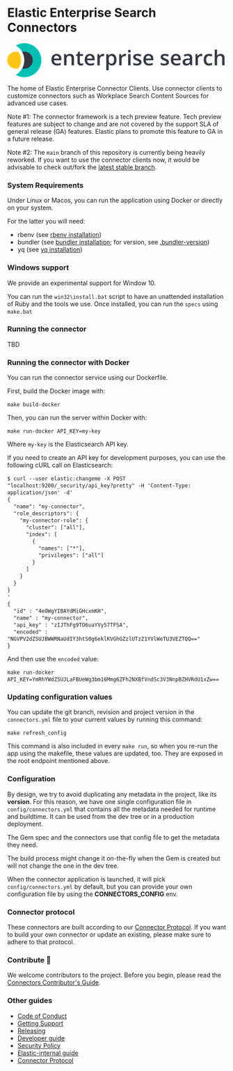 # Elastic Enterprise Search Connectors

![logo](logo-enterprise-search.png)

The home of Elastic Enterprise Connector Clients. Use connector clients to
customize connectors such as Workplace Search Content Sources for advanced use
cases.

Note #1: The connector framework is a tech preview feature. Tech preview features
are subject to change and are not covered by the support SLA of general release
(GA) features. Elastic plans to promote this feature to GA in a future release.

Note #2: The `main` branch of this repository is currently being heavily reworked. If you want to use the
connector clients now, it would be advisable to check out/fork the [latest stable branch](https://github.com/elastic/connectors-ruby/tree/8.3).

### System Requirements

Under Linux or Macos, you can run the application using Docker or directly on your system.

For the latter you will need:
- rbenv (see [rbenv installation](https://github.com/rbenv/rbenv#installation))
- bundler (see [bundler installation](https://bundler.io/); for version, see [.bundler-version](./.bundler-version))
- yq (see [yq installation](https://github.com/mikefarah/yq#install))

### Windows support

We provide an experimental support for Window 10.

You can run the `win32\install.bat` script to have an unattended installation of Ruby
and the tools we use. Once installed, you can run the `specs` using `make.bat`

### Running the connector

TBD

### Running the connector with Docker

You can run the connector service using our Dockerfile.

First, build the Docker image with:
```shell
make build-docker
```


Then, you can run the server within Docker with:
```shell
make run-docker API_KEY=my-key
```

Where `my-key` is the Elasticsearch API key.

If you need to create an API key for development purposes, you can use the following cURL call on Elasticsearch:

```shell
$ curl --user elastic:changeme -X POST "localhost:9200/_security/api_key?pretty" -H 'Content-Type: application/json' -d'
{
  "name": "my-connector",
  "role_descriptors": {
    "my-connector-role": {
      "cluster": ["all"],
      "index": [
        {
          "names": ["*"],
          "privileges": ["all"]
        }
      ]
    }
  }
}
'
{
  "id" : "4eOWgYIBAYdMiGHcxmKH",
  "name" : "my-connector",
  "api_key" : "zIJThFg9TO6uaYVy57TFSA",
  "encoded" : "NGVPV2dZSUJBWWRNaUdIY3htS0g6eklKVGhGZzlUTzZ1YVlWeTU3VEZTQQ=="
}
```

And then use the `encoded` value:

```
make run-docker API_KEY=YmRhYWdZSUJLaFBUeWg3bm16Mmg6ZFh2NXBfVndSc3V3NnpBZHVRdU1xZw==
```

### Updating configuration values

You can update the git branch, revision and project version in the `connectors.yml` file to your current values by
running this command:

```
make refresh_config
```

This command is also included in every `make run`, so when you re-run the app using the makefile, these values are updated, too.
They are exposed in the root endpoint mentioned above.

### Configuration

By design, we try to avoid duplicating any metadata in the project, like its
**version**. For this reason, we have one single configuration file in
`config/connectors.yml` that contains all the metadata needed for runtime and
buildtime. It can be used from the dev tree or in a production deployment.

The Gem spec and the connectors use that config file to get
the metadata they need.

The build process might change it on-the-fly when the Gem is created but will
not change the one in the dev tree.

When the connector application is launched, it will pick `config/connectors.yml` by default,
but you can provide your own configuration file by using the **CONNECTORS_CONFIG** env.


### Connector protocol

These connectors are built according to our [Connector Protocol](./docs/CONNECTOR_PROTOCOL.md). If you want to build your own connector or update an existing, please make sure to adhere to that protocol.

### Contribute 🚀
We welcome contributors to the project. Before you begin, please read the [Connectors Contributor's Guide](./docs/CONTRIBUTING.md).

### Other guides

- [Code of Conduct](https://www.elastic.co/community/codeofconduct)
- [Getting Support](./docs/SUPPORT.md)
- [Releasing](./docs/RELEASING.md)
- [Developer guide](./docs/DEVELOPING.md)
- [Security Policy](./docs/SECURITY.md)
- [Elastic-internal guide](./docs/INTERNAL.md)
- [Connector Protocol](./docs/CONNECTOR_PROTOCOL.md)
